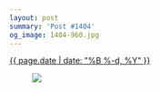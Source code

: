 ```yaml
---
layout: post
summary: 'Post #1404'
og_image: 1404-960.jpg
---
```


<div class="post">
 <time>
  <a href="/1404">
   {{ page.date | date: "%B %-d, %Y" }}
  </a>
 </time>
 <a href="/1404">
  <figure data-taken="6/5/2021">
   <img sizes="(min-width: 700px) 50vw, calc(100vw - 2rem)" src="{{ site.assets_url }}/1404-480.jpg" srcset="{{ site.assets_url }}/1404-240.jpg 240w, {{ site.assets_url }}/1404-480.jpg 480w, {{ site.assets_url }}/1404-720.jpg 720w, {{ site.assets_url }}/1404-960.jpg 960w"/>
  </figure>
 </a>
</div>
